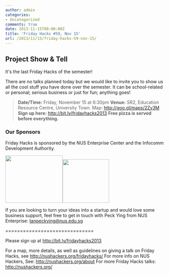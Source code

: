 ```yaml
---
author: admin
categories:
- Uncategorized
comments: true
date: 2013-11-15T00:00:00Z
title: 'Friday Hacks #59, Nov 15'
url: /2013/11/15/friday-hacks-59-nov-15/
---
```


<h2>Project Show & Tell</h2>

It's the last Friday Hacks of the semester!

There are no talks planned today but we would like to invite you to show us all the cool stuff you have done over the semester. It can be school-related or personal; serious business or just for fun; anything goes!

<blockquote><strong>Date/Time:</strong> Friday, November 15 at 6:30pm
<strong>Venue:</strong> SR2, Education Resource Centre, University Town. Map: <a href="http://goo.gl/maps/2Zy3M">http://goo.gl/maps/2Zy3M</a>
<strong>Sign up here:</strong> <a href="http://bit.ly/fridayhacks2013">http://bit.ly/fridayhacks2013</a>
<strong>Free pizza is served before everything.</strong></blockquote>

<h3>Our Sponsors</h3>
Friday Hacks is sponsored by the NUS Enterprise Center and the Infocomm Development Authority.

<a href="/img/2013/10/ETP-logo-full-color-vertical-to-be-used.jpg"><img class="alignnone  wp-image-3173" style="display: inline-block;" alt="" src="/img/2013/10/ETP-logo-full-color-vertical-to-be-used.jpg" width="180" height="148" /></a><a href="/img/2013/10/ida.png"><img class="alignnone  wp-image-3176" style="display: inline-block;" alt="" src="/img/2013/10/ida.png" width="146" height="136" /></a>

If you are looking to turn your ideas into a startup and would love some business support, feel free to get in touch with Peck Ying from NUS Enterprise: tanpeckying@nus.edu.sg

==============================

Please sign up at <a href="http://bit.ly/fridayhacks2013">http://bit.ly/fridayhacks2013</a>

For a map, more details, as well as guidelines on giving a talk on Friday Hacks, see <a href="/fridayhacks/">http://nushackers.org/fridayhacks/</a>
For more info on NUS Hackers, See: <a href="/about">http://nushackers.org/about</a>
For more Friday Hacks talks: <a href="/">http://nushackers.org/</a>
